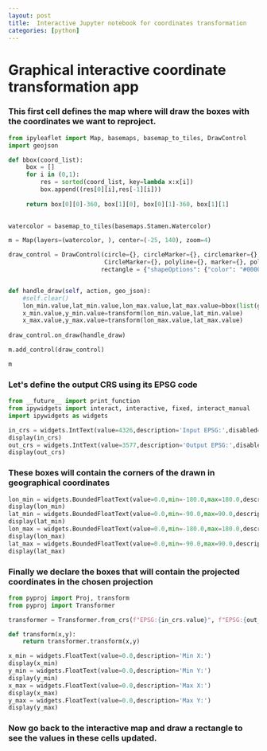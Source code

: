 ```yaml
---
layout: post
title:  Interactive Jupyter notebook for coordinates transformation
categories: [python]
---
```


# Graphical interactive coordinate transformation app

### This first cell defines the map where will draw the boxes with the coordinates we want to reproject.


```python
from ipyleaflet import Map, basemaps, basemap_to_tiles, DrawControl
import geojson

def bbox(coord_list):
     box = []
     for i in (0,1):
         res = sorted(coord_list, key=lambda x:x[i])
         box.append((res[0][i],res[-1][i]))
 
     return box[0][0]-360, box[1][0], box[0][1]-360, box[1][1]
    

watercolor = basemap_to_tiles(basemaps.Stamen.Watercolor)

m = Map(layers=(watercolor, ), center=(-25, 140), zoom=4)

draw_control = DrawControl(circle={}, circleMarker={}, circlemarker={}, 
                           CircleMarker={}, polyline={}, marker={}, polygon={},
                          rectangle = {"shapeOptions": {"color": "#00005d","fillOpacity": 0.0}})


def handle_draw(self, action, geo_json):
    #self.clear()
    lon_min.value,lat_min.value,lon_max.value,lat_max.value=bbox(list(geojson.utils.coords(geo_json['geometry'])))
    x_min.value,y_min.value=transform(lon_min.value,lat_min.value)
    x_max.value,y_max.value=transform(lon_max.value,lat_max.value)
    
draw_control.on_draw(handle_draw)

m.add_control(draw_control)

m
```

<html><head>


<!-- Load require.js. Delete this if your page already loads require.js -->
<script src="https://cdnjs.cloudflare.com/ajax/libs/require.js/2.3.4/require.min.js" integrity="sha256-Ae2Vz/4ePdIu6ZyI/5ZGsYnb+m0JlOmKPjt6XZ9JJkA=" crossorigin="anonymous"></script>
<script src="https://unpkg.com/@jupyter-widgets/html-manager@*/dist/embed-amd.js" crossorigin="anonymous"></script>
<script type="application/vnd.jupyter.widget-state+json">
{
    "version_major": 2,
    "version_minor": 0,
    "state": {
        "79da51ec728d4dd4a17207d2f1ace228": {
            "model_name": "LayoutModel",
            "model_module": "@jupyter-widgets/base",
            "model_module_version": "1.2.0",
            "state": {}
        },
        "124a4d2cfaf74d6b8c87d00b7f1cf664": {
            "model_name": "DescriptionStyleModel",
            "model_module": "@jupyter-widgets/controls",
            "model_module_version": "1.5.0",
            "state": {
                "description_width": ""
            }
        },
        "24d8074b39ea467d886c096d28beb3dc": {
            "model_name": "IntTextModel",
            "model_module": "@jupyter-widgets/controls",
            "model_module_version": "1.5.0",
            "state": {
                "description": "Input EPSG:",
                "disabled": true,
                "layout": "IPY_MODEL_79da51ec728d4dd4a17207d2f1ace228",
                "step": 1,
                "style": "IPY_MODEL_124a4d2cfaf74d6b8c87d00b7f1cf664",
                "value": 4326
            }
        },
        "b575e75e5bf1494b9152b1cd20365ca1": {
            "model_name": "LayoutModel",
            "model_module": "@jupyter-widgets/base",
            "model_module_version": "1.2.0",
            "state": {}
        },
        "ea538e5aabad4d20808c49c5f7920984": {
            "model_name": "DescriptionStyleModel",
            "model_module": "@jupyter-widgets/controls",
            "model_module_version": "1.5.0",
            "state": {
                "description_width": ""
            }
        },
        "bc4573026bd644bdafe98392983e0e9e": {
            "model_name": "IntTextModel",
            "model_module": "@jupyter-widgets/controls",
            "model_module_version": "1.5.0",
            "state": {
                "description": "Output EPSG:",
                "layout": "IPY_MODEL_b575e75e5bf1494b9152b1cd20365ca1",
                "step": 1,
                "style": "IPY_MODEL_ea538e5aabad4d20808c49c5f7920984",
                "value": 3577
            }
        },
        "992d472a87a54e35a8caf7f2b555244f": {
            "model_name": "LeafletTileLayerModel",
            "model_module": "jupyter-leaflet",
            "model_module_version": "^0.12.1",
            "state": {
                "_model_module_version": "^0.12.1",
                "_view_module_version": "^0.12.1",
                "attribution": "Map tiles by <a href=\"http://stamen.com/\">Stamen Design</a>, under <a href=\"http://creativecommons.org/licenses/by/3.0\">CC BY 3.0</a>. Data by <a href=\"http://openstreetmap.org/\">OpenStreetMap</a>, under <a href=\"http://creativecommons.org/licenses/by-sa/3.0\">CC BY SA</a>.",
                "max_native_zoom": 18,
                "min_native_zoom": 0,
                "min_zoom": 1,
                "name": "Stamen.Watercolor",
                "no_wrap": false,
                "options": [
                    "attribution",
                    "detect_retina",
                    "max_native_zoom",
                    "max_zoom",
                    "min_native_zoom",
                    "min_zoom",
                    "no_wrap",
                    "tile_size",
                    "tms"
                ],
                "url": "https://stamen-tiles-a.a.ssl.fastly.net/watercolor/{z}/{x}/{y}.png"
            }
        },
        "74939c12285a44c08b7073f17d7246d1": {
            "model_name": "LeafletMapStyleModel",
            "model_module": "jupyter-leaflet",
            "model_module_version": "^0.12.1",
            "state": {
                "_model_module_version": "^0.12.1"
            }
        },
        "9a4db5d171b24f2795f995b391fbb6a2": {
            "model_name": "LeafletMapStyleModel",
            "model_module": "jupyter-leaflet",
            "model_module_version": "^0.12.1",
            "state": {
                "_model_module_version": "^0.12.1",
                "cursor": "move"
            }
        },
        "b27ee6f0dc2d4efdb574fa020e18ab73": {
            "model_name": "LayoutModel",
            "model_module": "@jupyter-widgets/base",
            "model_module_version": "1.2.0",
            "state": {}
        },
        "e58e70a0f98d487686253cb764ba7707": {
            "model_name": "LeafletMapStyleModel",
            "model_module": "jupyter-leaflet",
            "model_module_version": "^0.12.1",
            "state": {
                "_model_module_version": "^0.12.1"
            }
        },
        "4fc5b7b0c48d49fe80e9e1e4337d3289": {
            "model_name": "LeafletMapModel",
            "model_module": "jupyter-leaflet",
            "model_module_version": "^0.12.1",
            "state": {
                "_model_module_version": "^0.12.1",
                "_view_module_version": "^0.12.1",
                "center": [
                    -25,
                    140
                ],
                "controls": [
                    "IPY_MODEL_34ab274b422c40cb85824521c5e85b6f",
                    "IPY_MODEL_acf10b328f37429da64f3edf4ed9cea3",
                    "IPY_MODEL_e86afa70d71d4b0bafb58e300b2c0149"
                ],
                "default_style": "IPY_MODEL_74939c12285a44c08b7073f17d7246d1",
                "dragging_style": "IPY_MODEL_9a4db5d171b24f2795f995b391fbb6a2",
                "east": 180.87890625000003,
                "fullscreen": false,
                "interpolation": "bilinear",
                "layers": [
                    "IPY_MODEL_992d472a87a54e35a8caf7f2b555244f"
                ],
                "layout": "IPY_MODEL_b27ee6f0dc2d4efdb574fa020e18ab73",
                "modisdate": "yesterday",
                "north": -8.233237111274553,
                "options": [
                    "bounce_at_zoom_limits",
                    "box_zoom",
                    "center",
                    "close_popup_on_click",
                    "double_click_zoom",
                    "dragging",
                    "fullscreen",
                    "inertia",
                    "inertia_deceleration",
                    "inertia_max_speed",
                    "interpolation",
                    "keyboard",
                    "keyboard_pan_offset",
                    "keyboard_zoom_offset",
                    "max_zoom",
                    "min_zoom",
                    "scroll_wheel_zoom",
                    "tap",
                    "tap_tolerance",
                    "touch_zoom",
                    "world_copy_jump",
                    "zoom",
                    "zoom_animation_threshold",
                    "zoom_start"
                ],
                "south": -39.77476948529546,
                "style": "IPY_MODEL_e58e70a0f98d487686253cb764ba7707",
                "west": 99.05273437500001,
                "zoom": 4
            }
        },
        "34ab274b422c40cb85824521c5e85b6f": {
            "model_name": "LeafletZoomControlModel",
            "model_module": "jupyter-leaflet",
            "model_module_version": "^0.12.1",
            "state": {
                "_model_module_version": "^0.12.1",
                "_view_module_version": "^0.12.1",
                "options": [
                    "position",
                    "zoom_in_text",
                    "zoom_in_title",
                    "zoom_out_text",
                    "zoom_out_title"
                ]
            }
        },
        "acf10b328f37429da64f3edf4ed9cea3": {
            "model_name": "LeafletAttributionControlModel",
            "model_module": "jupyter-leaflet",
            "model_module_version": "^0.12.1",
            "state": {
                "_model_module_version": "^0.12.1",
                "_view_module_version": "^0.12.1",
                "options": [
                    "position",
                    "prefix"
                ],
                "position": "bottomright",
                "prefix": "Leaflet"
            }
        },
        "e86afa70d71d4b0bafb58e300b2c0149": {
            "model_name": "LeafletDrawControlModel",
            "model_module": "jupyter-leaflet",
            "model_module_version": "^0.12.1",
            "state": {
                "_model_module_version": "^0.12.1",
                "_view_module_version": "^0.12.1",
                "options": [
                    "position"
                ],
                "polygon": {},
                "polyline": {},
                "rectangle": {
                    "shapeOptions": {
                        "color": "#00005d",
                        "fillOpacity": 0
                    }
                }
            }
        }
    }
}
</script>
</head>
<body>

<script type="application/vnd.jupyter.widget-view+json">
{
    "version_major": 2,
    "version_minor": 0,
    "model_id": "4fc5b7b0c48d49fe80e9e1e4337d3289"
}
</script>

</body>
</html>


### Let's define the output CRS using its EPSG code


```python
from __future__ import print_function
from ipywidgets import interact, interactive, fixed, interact_manual
import ipywidgets as widgets

in_crs = widgets.IntText(value=4326,description='Input EPSG:',disabled=True)
display(in_crs)
out_crs = widgets.IntText(value=3577,description='Output EPSG:',disabled=False)
display(out_crs)
```

<html><head>


<!-- Load require.js. Delete this if your page already loads require.js -->
<script src="https://cdnjs.cloudflare.com/ajax/libs/require.js/2.3.4/require.min.js" integrity="sha256-Ae2Vz/4ePdIu6ZyI/5ZGsYnb+m0JlOmKPjt6XZ9JJkA=" crossorigin="anonymous"></script>
<script src="https://unpkg.com/@jupyter-widgets/html-manager@*/dist/embed-amd.js" crossorigin="anonymous"></script>
<script type="application/vnd.jupyter.widget-state+json">
{
    "version_major": 2,
    "version_minor": 0,
    "state": {
        "4b3ff939677d428e891dcfa833d8b35c": {
            "model_name": "LayoutModel",
            "model_module": "@jupyter-widgets/base",
            "model_module_version": "1.2.0",
            "state": {}
        },
        "e15ec55ffc38435db084ee417075dbde": {
            "model_name": "DescriptionStyleModel",
            "model_module": "@jupyter-widgets/controls",
            "model_module_version": "1.5.0",
            "state": {
                "description_width": ""
            }
        },
        "b22dead6092e45d68ad12f498b2bd31d": {
            "model_name": "IntTextModel",
            "model_module": "@jupyter-widgets/controls",
            "model_module_version": "1.5.0",
            "state": {
                "description": "Input EPSG:",
                "disabled": true,
                "layout": "IPY_MODEL_4b3ff939677d428e891dcfa833d8b35c",
                "step": 1,
                "style": "IPY_MODEL_e15ec55ffc38435db084ee417075dbde",
                "value": 4326
            }
        },
        "2e93055e05404f9380b5979209f3dc72": {
            "model_name": "LayoutModel",
            "model_module": "@jupyter-widgets/base",
            "model_module_version": "1.2.0",
            "state": {}
        },
        "74941a11c6564f29acc3332674fc84e0": {
            "model_name": "DescriptionStyleModel",
            "model_module": "@jupyter-widgets/controls",
            "model_module_version": "1.5.0",
            "state": {
                "description_width": ""
            }
        },
        "0f2ae13dc69d4eb7874bc313f48d0cd0": {
            "model_name": "IntTextModel",
            "model_module": "@jupyter-widgets/controls",
            "model_module_version": "1.5.0",
            "state": {
                "description": "Output EPSG:",
                "layout": "IPY_MODEL_2e93055e05404f9380b5979209f3dc72",
                "step": 1,
                "style": "IPY_MODEL_74941a11c6564f29acc3332674fc84e0",
                "value": 3577
            }
        }
    }
}
</script>
</head>
<body>

<script type="application/vnd.jupyter.widget-view+json">
{
    "version_major": 2,
    "version_minor": 0,
    "model_id": "b22dead6092e45d68ad12f498b2bd31d"
}
</script>

<script type="application/vnd.jupyter.widget-view+json">
{
    "version_major": 2,
    "version_minor": 0,
    "model_id": "0f2ae13dc69d4eb7874bc313f48d0cd0"
}
</script>

</body>
</html>

### These boxes will contain the corners of the drawn in geographical coordinates


```python
lon_min = widgets.BoundedFloatText(value=0.0,min=-180.0,max=180.0,description='Min Longitude:')
display(lon_min)
lat_min = widgets.BoundedFloatText(value=0.0,min=-90.0,max=90.0,description='Min Latitude:')
display(lat_min)
lon_max = widgets.BoundedFloatText(value=0.0,min=-180.0,max=180.0,description='Max Longitude:')
display(lon_max)
lat_max = widgets.BoundedFloatText(value=0.0,min=-90.0,max=90.0,description='Max Latitude:')
display(lat_max)
```

<html><head>


<!-- Load require.js. Delete this if your page already loads require.js -->
<script src="https://cdnjs.cloudflare.com/ajax/libs/require.js/2.3.4/require.min.js" integrity="sha256-Ae2Vz/4ePdIu6ZyI/5ZGsYnb+m0JlOmKPjt6XZ9JJkA=" crossorigin="anonymous"></script>
<script src="https://unpkg.com/@jupyter-widgets/html-manager@*/dist/embed-amd.js" crossorigin="anonymous"></script>
<script type="application/vnd.jupyter.widget-state+json">
{
    "version_major": 2,
    "version_minor": 0,
    "state": {
        "76af33480e2045a99cf0a46bffa76ac6": {
            "model_name": "LayoutModel",
            "model_module": "@jupyter-widgets/base",
            "model_module_version": "1.2.0",
            "state": {}
        },
        "51bc06acd8ba438ea33a9d6eaf798065": {
            "model_name": "DescriptionStyleModel",
            "model_module": "@jupyter-widgets/controls",
            "model_module_version": "1.5.0",
            "state": {
                "description_width": ""
            }
        },
        "01a57973ca4f424882d959c6f7e90269": {
            "model_name": "BoundedFloatTextModel",
            "model_module": "@jupyter-widgets/controls",
            "model_module_version": "1.5.0",
            "state": {
                "description": "Min Longitude:",
                "layout": "IPY_MODEL_76af33480e2045a99cf0a46bffa76ac6",
                "max": 180,
                "min": -180,
                "step": null,
                "style": "IPY_MODEL_51bc06acd8ba438ea33a9d6eaf798065"
            }
        },
        "4defbe2015604d05af9d798fb0ef2677": {
            "model_name": "LayoutModel",
            "model_module": "@jupyter-widgets/base",
            "model_module_version": "1.2.0",
            "state": {}
        },
        "6543e4e781294dd18df2b5769806e0ab": {
            "model_name": "DescriptionStyleModel",
            "model_module": "@jupyter-widgets/controls",
            "model_module_version": "1.5.0",
            "state": {
                "description_width": ""
            }
        },
        "b677222527934c92b5c13b1479134bb8": {
            "model_name": "BoundedFloatTextModel",
            "model_module": "@jupyter-widgets/controls",
            "model_module_version": "1.5.0",
            "state": {
                "description": "Min Latitude:",
                "layout": "IPY_MODEL_4defbe2015604d05af9d798fb0ef2677",
                "max": 90,
                "min": -90,
                "step": null,
                "style": "IPY_MODEL_6543e4e781294dd18df2b5769806e0ab"
            }
        },
        "e1971aa0206047e98b750947b45aa133": {
            "model_name": "LayoutModel",
            "model_module": "@jupyter-widgets/base",
            "model_module_version": "1.2.0",
            "state": {}
        },
        "f6e2339f26b04bba85de243b25530d42": {
            "model_name": "DescriptionStyleModel",
            "model_module": "@jupyter-widgets/controls",
            "model_module_version": "1.5.0",
            "state": {
                "description_width": ""
            }
        },
        "d7fcb7ac9eda467f9c817a8ca0a73336": {
            "model_name": "BoundedFloatTextModel",
            "model_module": "@jupyter-widgets/controls",
            "model_module_version": "1.5.0",
            "state": {
                "description": "Max Longitude:",
                "layout": "IPY_MODEL_e1971aa0206047e98b750947b45aa133",
                "max": 180,
                "min": -180,
                "step": null,
                "style": "IPY_MODEL_f6e2339f26b04bba85de243b25530d42"
            }
        },
        "5f7aadcb928e4e629888ff96a16169e7": {
            "model_name": "LayoutModel",
            "model_module": "@jupyter-widgets/base",
            "model_module_version": "1.2.0",
            "state": {}
        },
        "d03880cfbd504404aca424093ea83044": {
            "model_name": "DescriptionStyleModel",
            "model_module": "@jupyter-widgets/controls",
            "model_module_version": "1.5.0",
            "state": {
                "description_width": ""
            }
        },
        "e4e0ff1d918d4a8fb609338b4fb9a7c2": {
            "model_name": "BoundedFloatTextModel",
            "model_module": "@jupyter-widgets/controls",
            "model_module_version": "1.5.0",
            "state": {
                "description": "Max Latitude:",
                "layout": "IPY_MODEL_5f7aadcb928e4e629888ff96a16169e7",
                "max": 90,
                "min": -90,
                "step": null,
                "style": "IPY_MODEL_d03880cfbd504404aca424093ea83044"
            }
        }
    }
}
</script>
</head>
<body>

<script type="application/vnd.jupyter.widget-view+json">
{
    "version_major": 2,
    "version_minor": 0,
    "model_id": "01a57973ca4f424882d959c6f7e90269"
}
</script>

<script type="application/vnd.jupyter.widget-view+json">
{
    "version_major": 2,
    "version_minor": 0,
    "model_id": "b677222527934c92b5c13b1479134bb8"
}
</script>

<script type="application/vnd.jupyter.widget-view+json">
{
    "version_major": 2,
    "version_minor": 0,
    "model_id": "d7fcb7ac9eda467f9c817a8ca0a73336"
}
</script>

<script type="application/vnd.jupyter.widget-view+json">
{
    "version_major": 2,
    "version_minor": 0,
    "model_id": "e4e0ff1d918d4a8fb609338b4fb9a7c2"
}
</script>

</body>
</html>


### Finally we declare the boxes that will contain the projected coordinates in the chosen projection


```python
from pyproj import Proj, transform
from pyproj import Transformer

transformer = Transformer.from_crs(f"EPSG:{in_crs.value}", f"EPSG:{out_crs.value}", always_xy=True)

def transform(x,y):
    return transformer.transform(x,y)

x_min = widgets.FloatText(value=0.0,description='Min X:')
display(x_min)
y_min = widgets.FloatText(value=0.0,description='Min Y:')
display(y_min)
x_max = widgets.FloatText(value=0.0,description='Max X:')
display(x_max)
y_max = widgets.FloatText(value=0.0,description='Max Y:')
display(y_max)
```

<html><head>


<!-- Load require.js. Delete this if your page already loads require.js -->
<script src="https://cdnjs.cloudflare.com/ajax/libs/require.js/2.3.4/require.min.js" integrity="sha256-Ae2Vz/4ePdIu6ZyI/5ZGsYnb+m0JlOmKPjt6XZ9JJkA=" crossorigin="anonymous"></script>
<script src="https://unpkg.com/@jupyter-widgets/html-manager@*/dist/embed-amd.js" crossorigin="anonymous"></script>
<script type="application/vnd.jupyter.widget-state+json">
{
    "version_major": 2,
    "version_minor": 0,
    "state": {
        "569235dfff8447239a6e99a07f711cce": {
            "model_name": "LayoutModel",
            "model_module": "@jupyter-widgets/base",
            "model_module_version": "1.2.0",
            "state": {}
        },
        "7f172397d4e2400e93d7949c81aa9982": {
            "model_name": "DescriptionStyleModel",
            "model_module": "@jupyter-widgets/controls",
            "model_module_version": "1.5.0",
            "state": {
                "description_width": ""
            }
        },
        "be2233b23dd14a97afc0e8631467f71e": {
            "model_name": "IntTextModel",
            "model_module": "@jupyter-widgets/controls",
            "model_module_version": "1.5.0",
            "state": {
                "description": "Input EPSG:",
                "disabled": true,
                "layout": "IPY_MODEL_569235dfff8447239a6e99a07f711cce",
                "step": 1,
                "style": "IPY_MODEL_7f172397d4e2400e93d7949c81aa9982",
                "value": 4326
            }
        },
        "2b526e2c79864693aacf5425e28cca49": {
            "model_name": "LayoutModel",
            "model_module": "@jupyter-widgets/base",
            "model_module_version": "1.2.0",
            "state": {}
        },
        "94fff81933f749faa63295fc2775c128": {
            "model_name": "DescriptionStyleModel",
            "model_module": "@jupyter-widgets/controls",
            "model_module_version": "1.5.0",
            "state": {
                "description_width": ""
            }
        },
        "360a2a2fdd1b44d588f3e6d2be1065f5": {
            "model_name": "IntTextModel",
            "model_module": "@jupyter-widgets/controls",
            "model_module_version": "1.5.0",
            "state": {
                "description": "Output EPSG:",
                "layout": "IPY_MODEL_2b526e2c79864693aacf5425e28cca49",
                "step": 1,
                "style": "IPY_MODEL_94fff81933f749faa63295fc2775c128",
                "value": 3577
            }
        },
        "7ad9042e52334dffa1671555458c581c": {
            "model_name": "LayoutModel",
            "model_module": "@jupyter-widgets/base",
            "model_module_version": "1.2.0",
            "state": {}
        },
        "90e04edcc01b4845b8a76224bd6476f9": {
            "model_name": "DescriptionStyleModel",
            "model_module": "@jupyter-widgets/controls",
            "model_module_version": "1.5.0",
            "state": {
                "description_width": ""
            }
        },
        "b44bc2c9b03f4f499c09c586113bfde9": {
            "model_name": "FloatTextModel",
            "model_module": "@jupyter-widgets/controls",
            "model_module_version": "1.5.0",
            "state": {
                "description": "Min X:",
                "layout": "IPY_MODEL_7ad9042e52334dffa1671555458c581c",
                "step": null,
                "style": "IPY_MODEL_90e04edcc01b4845b8a76224bd6476f9"
            }
        },
        "741ed7f2637542d4825f434b97ac15ee": {
            "model_name": "LayoutModel",
            "model_module": "@jupyter-widgets/base",
            "model_module_version": "1.2.0",
            "state": {}
        },
        "6cc98d9a87d04c2faaaaf8667f8d9874": {
            "model_name": "DescriptionStyleModel",
            "model_module": "@jupyter-widgets/controls",
            "model_module_version": "1.5.0",
            "state": {
                "description_width": ""
            }
        },
        "89c37390a578453b8cc2f7f7e0ee217d": {
            "model_name": "FloatTextModel",
            "model_module": "@jupyter-widgets/controls",
            "model_module_version": "1.5.0",
            "state": {
                "description": "Min Y:",
                "layout": "IPY_MODEL_741ed7f2637542d4825f434b97ac15ee",
                "step": null,
                "style": "IPY_MODEL_6cc98d9a87d04c2faaaaf8667f8d9874"
            }
        },
        "8ff3d782d3b945a7982827eca4c365d3": {
            "model_name": "LayoutModel",
            "model_module": "@jupyter-widgets/base",
            "model_module_version": "1.2.0",
            "state": {}
        },
        "77707ad7a35548a995b4e8775e71fc87": {
            "model_name": "DescriptionStyleModel",
            "model_module": "@jupyter-widgets/controls",
            "model_module_version": "1.5.0",
            "state": {
                "description_width": ""
            }
        },
        "feaf3f6af04d4873a972ac636f36dcbc": {
            "model_name": "FloatTextModel",
            "model_module": "@jupyter-widgets/controls",
            "model_module_version": "1.5.0",
            "state": {
                "description": "Max X:",
                "layout": "IPY_MODEL_8ff3d782d3b945a7982827eca4c365d3",
                "step": null,
                "style": "IPY_MODEL_77707ad7a35548a995b4e8775e71fc87"
            }
        },
        "21408bc9220d4cd3a3445963d1ea54a9": {
            "model_name": "LayoutModel",
            "model_module": "@jupyter-widgets/base",
            "model_module_version": "1.2.0",
            "state": {}
        },
        "6d94c301bd5b4c87851fbbf7645d0899": {
            "model_name": "DescriptionStyleModel",
            "model_module": "@jupyter-widgets/controls",
            "model_module_version": "1.5.0",
            "state": {
                "description_width": ""
            }
        },
        "03ec5ad531a643d394835c29a35dde62": {
            "model_name": "FloatTextModel",
            "model_module": "@jupyter-widgets/controls",
            "model_module_version": "1.5.0",
            "state": {
                "description": "Max Y:",
                "layout": "IPY_MODEL_21408bc9220d4cd3a3445963d1ea54a9",
                "step": null,
                "style": "IPY_MODEL_6d94c301bd5b4c87851fbbf7645d0899"
            }
        },
        "e3ea0625b4e64e7ea36884a283d08d39": {
            "model_name": "LayoutModel",
            "model_module": "@jupyter-widgets/base",
            "model_module_version": "1.2.0",
            "state": {}
        },
        "b21a62d2875448f2af09b4075039b44b": {
            "model_name": "DescriptionStyleModel",
            "model_module": "@jupyter-widgets/controls",
            "model_module_version": "1.5.0",
            "state": {
                "description_width": ""
            }
        },
        "c931888fc36044ba9208d05dded1f707": {
            "model_name": "IntTextModel",
            "model_module": "@jupyter-widgets/controls",
            "model_module_version": "1.5.0",
            "state": {
                "description": "Input EPSG:",
                "disabled": true,
                "layout": "IPY_MODEL_e3ea0625b4e64e7ea36884a283d08d39",
                "step": 1,
                "style": "IPY_MODEL_b21a62d2875448f2af09b4075039b44b",
                "value": 4326
            }
        },
        "4fc891dc6cdb4871a3c30f31e4c59bea": {
            "model_name": "LayoutModel",
            "model_module": "@jupyter-widgets/base",
            "model_module_version": "1.2.0",
            "state": {}
        },
        "431a8b52ad154bb8a7dd7ba68c69eb3c": {
            "model_name": "DescriptionStyleModel",
            "model_module": "@jupyter-widgets/controls",
            "model_module_version": "1.5.0",
            "state": {
                "description_width": ""
            }
        },
        "46381dc3871c4f42aed093c7edb08846": {
            "model_name": "IntTextModel",
            "model_module": "@jupyter-widgets/controls",
            "model_module_version": "1.5.0",
            "state": {
                "description": "Output EPSG:",
                "layout": "IPY_MODEL_4fc891dc6cdb4871a3c30f31e4c59bea",
                "step": 1,
                "style": "IPY_MODEL_431a8b52ad154bb8a7dd7ba68c69eb3c",
                "value": 3577
            }
        },
        "89edf16ff8264e3890ac1a902d00c51b": {
            "model_name": "LayoutModel",
            "model_module": "@jupyter-widgets/base",
            "model_module_version": "1.2.0",
            "state": {}
        },
        "5e18e2cf188744ddabd56bc7af95e3ea": {
            "model_name": "DescriptionStyleModel",
            "model_module": "@jupyter-widgets/controls",
            "model_module_version": "1.5.0",
            "state": {
                "description_width": ""
            }
        },
        "9243bb75ee8d405c9a06edadd5893706": {
            "model_name": "FloatTextModel",
            "model_module": "@jupyter-widgets/controls",
            "model_module_version": "1.5.0",
            "state": {
                "description": "Min X:",
                "layout": "IPY_MODEL_89edf16ff8264e3890ac1a902d00c51b",
                "step": null,
                "style": "IPY_MODEL_5e18e2cf188744ddabd56bc7af95e3ea"
            }
        },
        "cd7734c781454150bce97cd3850912ea": {
            "model_name": "LayoutModel",
            "model_module": "@jupyter-widgets/base",
            "model_module_version": "1.2.0",
            "state": {}
        },
        "0818d505b44a4aa4ba7a240f3608634a": {
            "model_name": "DescriptionStyleModel",
            "model_module": "@jupyter-widgets/controls",
            "model_module_version": "1.5.0",
            "state": {
                "description_width": ""
            }
        },
        "ceaf6f5fbb87417eb355f0a04b8fc106": {
            "model_name": "FloatTextModel",
            "model_module": "@jupyter-widgets/controls",
            "model_module_version": "1.5.0",
            "state": {
                "description": "Min Y:",
                "layout": "IPY_MODEL_cd7734c781454150bce97cd3850912ea",
                "step": null,
                "style": "IPY_MODEL_0818d505b44a4aa4ba7a240f3608634a"
            }
        },
        "9617f9919f9b413c942771c0b2f0496e": {
            "model_name": "LayoutModel",
            "model_module": "@jupyter-widgets/base",
            "model_module_version": "1.2.0",
            "state": {}
        },
        "3977d562473f4d548611e228344fcabc": {
            "model_name": "DescriptionStyleModel",
            "model_module": "@jupyter-widgets/controls",
            "model_module_version": "1.5.0",
            "state": {
                "description_width": ""
            }
        },
        "a38391d69eb0416fb320e1b34bf8fea5": {
            "model_name": "FloatTextModel",
            "model_module": "@jupyter-widgets/controls",
            "model_module_version": "1.5.0",
            "state": {
                "description": "Max X:",
                "layout": "IPY_MODEL_9617f9919f9b413c942771c0b2f0496e",
                "step": null,
                "style": "IPY_MODEL_3977d562473f4d548611e228344fcabc"
            }
        },
        "49401003c2964662b982f36b9f3c15aa": {
            "model_name": "LayoutModel",
            "model_module": "@jupyter-widgets/base",
            "model_module_version": "1.2.0",
            "state": {}
        },
        "6185520c1da843d199971aba209db399": {
            "model_name": "DescriptionStyleModel",
            "model_module": "@jupyter-widgets/controls",
            "model_module_version": "1.5.0",
            "state": {
                "description_width": ""
            }
        },
        "1ac85b4e30f04a53aee817c2a45ba84e": {
            "model_name": "FloatTextModel",
            "model_module": "@jupyter-widgets/controls",
            "model_module_version": "1.5.0",
            "state": {
                "description": "Max Y:",
                "layout": "IPY_MODEL_49401003c2964662b982f36b9f3c15aa",
                "step": null,
                "style": "IPY_MODEL_6185520c1da843d199971aba209db399"
            }
        },
        "718d9c0322964bcdb6015718771d0bc8": {
            "model_name": "LayoutModel",
            "model_module": "@jupyter-widgets/base",
            "model_module_version": "1.2.0",
            "state": {}
        },
        "38319545420c41a0ae935d91c26fdda7": {
            "model_name": "DescriptionStyleModel",
            "model_module": "@jupyter-widgets/controls",
            "model_module_version": "1.5.0",
            "state": {
                "description_width": ""
            }
        },
        "8a4130835889435ea4bad9c8f5b44e9f": {
            "model_name": "IntTextModel",
            "model_module": "@jupyter-widgets/controls",
            "model_module_version": "1.5.0",
            "state": {
                "description": "Input EPSG:",
                "disabled": true,
                "layout": "IPY_MODEL_718d9c0322964bcdb6015718771d0bc8",
                "step": 1,
                "style": "IPY_MODEL_38319545420c41a0ae935d91c26fdda7",
                "value": 4326
            }
        },
        "85d9144574774418b6424c01f8fa8891": {
            "model_name": "LayoutModel",
            "model_module": "@jupyter-widgets/base",
            "model_module_version": "1.2.0",
            "state": {}
        },
        "715352a1dd44448495f9074678644b75": {
            "model_name": "DescriptionStyleModel",
            "model_module": "@jupyter-widgets/controls",
            "model_module_version": "1.5.0",
            "state": {
                "description_width": ""
            }
        },
        "9573699c54424bb29715a9379067ebae": {
            "model_name": "IntTextModel",
            "model_module": "@jupyter-widgets/controls",
            "model_module_version": "1.5.0",
            "state": {
                "description": "Output EPSG:",
                "layout": "IPY_MODEL_85d9144574774418b6424c01f8fa8891",
                "step": 1,
                "style": "IPY_MODEL_715352a1dd44448495f9074678644b75",
                "value": 3577
            }
        },
        "6f6a246fca6048a1b60f829270c55d6b": {
            "model_name": "LayoutModel",
            "model_module": "@jupyter-widgets/base",
            "model_module_version": "1.2.0",
            "state": {}
        },
        "b43fab3b042a47b48633747531243b62": {
            "model_name": "DescriptionStyleModel",
            "model_module": "@jupyter-widgets/controls",
            "model_module_version": "1.5.0",
            "state": {
                "description_width": ""
            }
        },
        "4fe9b8fe69174555b7b91bf000601d7a": {
            "model_name": "FloatTextModel",
            "model_module": "@jupyter-widgets/controls",
            "model_module_version": "1.5.0",
            "state": {
                "description": "Min X:",
                "layout": "IPY_MODEL_6f6a246fca6048a1b60f829270c55d6b",
                "step": null,
                "style": "IPY_MODEL_b43fab3b042a47b48633747531243b62"
            }
        },
        "388b8b6b158648a9affaaabe2d73a709": {
            "model_name": "LayoutModel",
            "model_module": "@jupyter-widgets/base",
            "model_module_version": "1.2.0",
            "state": {}
        },
        "c83382146b2c405e9fe8c45cd2226ce0": {
            "model_name": "DescriptionStyleModel",
            "model_module": "@jupyter-widgets/controls",
            "model_module_version": "1.5.0",
            "state": {
                "description_width": ""
            }
        },
        "43a45380321d4aa8bcb797af6cd25e44": {
            "model_name": "FloatTextModel",
            "model_module": "@jupyter-widgets/controls",
            "model_module_version": "1.5.0",
            "state": {
                "description": "Min Y:",
                "layout": "IPY_MODEL_388b8b6b158648a9affaaabe2d73a709",
                "step": null,
                "style": "IPY_MODEL_c83382146b2c405e9fe8c45cd2226ce0"
            }
        },
        "ee46016efa9749e4990f4692795c7832": {
            "model_name": "LayoutModel",
            "model_module": "@jupyter-widgets/base",
            "model_module_version": "1.2.0",
            "state": {}
        },
        "0a2149376a034557a47ab7d74e71eda2": {
            "model_name": "DescriptionStyleModel",
            "model_module": "@jupyter-widgets/controls",
            "model_module_version": "1.5.0",
            "state": {
                "description_width": ""
            }
        },
        "d4e70566b1fd43d7b6df189dda7874ef": {
            "model_name": "FloatTextModel",
            "model_module": "@jupyter-widgets/controls",
            "model_module_version": "1.5.0",
            "state": {
                "description": "Max X:",
                "layout": "IPY_MODEL_ee46016efa9749e4990f4692795c7832",
                "step": null,
                "style": "IPY_MODEL_0a2149376a034557a47ab7d74e71eda2"
            }
        },
        "2536002de0ad43ae9061b8b6ea549e12": {
            "model_name": "LayoutModel",
            "model_module": "@jupyter-widgets/base",
            "model_module_version": "1.2.0",
            "state": {}
        },
        "e72b735b94a14409ad089de6443d39f9": {
            "model_name": "DescriptionStyleModel",
            "model_module": "@jupyter-widgets/controls",
            "model_module_version": "1.5.0",
            "state": {
                "description_width": ""
            }
        },
        "97268cec51dc424993e8c2a3f102bd4d": {
            "model_name": "FloatTextModel",
            "model_module": "@jupyter-widgets/controls",
            "model_module_version": "1.5.0",
            "state": {
                "description": "Max Y:",
                "layout": "IPY_MODEL_2536002de0ad43ae9061b8b6ea549e12",
                "step": null,
                "style": "IPY_MODEL_e72b735b94a14409ad089de6443d39f9"
            }
        },
        "681042757c1446d493fe82ee247d3b72": {
            "model_name": "LayoutModel",
            "model_module": "@jupyter-widgets/base",
            "model_module_version": "1.2.0",
            "state": {}
        },
        "154a84a7953f4ce5b07fd6cfef1982d1": {
            "model_name": "DescriptionStyleModel",
            "model_module": "@jupyter-widgets/controls",
            "model_module_version": "1.5.0",
            "state": {
                "description_width": ""
            }
        },
        "8755fd7af2d04c5b80761381c7dbd34b": {
            "model_name": "IntTextModel",
            "model_module": "@jupyter-widgets/controls",
            "model_module_version": "1.5.0",
            "state": {
                "description": "Input EPSG:",
                "disabled": true,
                "layout": "IPY_MODEL_681042757c1446d493fe82ee247d3b72",
                "step": 1,
                "style": "IPY_MODEL_154a84a7953f4ce5b07fd6cfef1982d1",
                "value": 4326
            }
        },
        "580fecaf47ad4ff19a7fad4929cc4494": {
            "model_name": "LayoutModel",
            "model_module": "@jupyter-widgets/base",
            "model_module_version": "1.2.0",
            "state": {}
        },
        "cf63c5804de14971ae89f6dd8291d095": {
            "model_name": "DescriptionStyleModel",
            "model_module": "@jupyter-widgets/controls",
            "model_module_version": "1.5.0",
            "state": {
                "description_width": ""
            }
        },
        "1f62a9019a5d407b92f07ba4fc04c28e": {
            "model_name": "IntTextModel",
            "model_module": "@jupyter-widgets/controls",
            "model_module_version": "1.5.0",
            "state": {
                "description": "Output EPSG:",
                "layout": "IPY_MODEL_580fecaf47ad4ff19a7fad4929cc4494",
                "step": 1,
                "style": "IPY_MODEL_cf63c5804de14971ae89f6dd8291d095",
                "value": 3577
            }
        },
        "82218b578385456bba0d438b4c9b3e90": {
            "model_name": "LayoutModel",
            "model_module": "@jupyter-widgets/base",
            "model_module_version": "1.2.0",
            "state": {}
        },
        "b7f60b338a08449eab7bba0d725e2466": {
            "model_name": "DescriptionStyleModel",
            "model_module": "@jupyter-widgets/controls",
            "model_module_version": "1.5.0",
            "state": {
                "description_width": ""
            }
        },
        "097a37d3c0f144a3a40c37ded7eb1f02": {
            "model_name": "FloatTextModel",
            "model_module": "@jupyter-widgets/controls",
            "model_module_version": "1.5.0",
            "state": {
                "description": "Min X:",
                "layout": "IPY_MODEL_82218b578385456bba0d438b4c9b3e90",
                "step": null,
                "style": "IPY_MODEL_b7f60b338a08449eab7bba0d725e2466"
            }
        },
        "8b788da8f7774da8a6efa1527509663a": {
            "model_name": "LayoutModel",
            "model_module": "@jupyter-widgets/base",
            "model_module_version": "1.2.0",
            "state": {}
        },
        "ffcff5271d484a98acb4b8dea8a21f5c": {
            "model_name": "DescriptionStyleModel",
            "model_module": "@jupyter-widgets/controls",
            "model_module_version": "1.5.0",
            "state": {
                "description_width": ""
            }
        },
        "324a6ce523a343d8953d86bc823046db": {
            "model_name": "FloatTextModel",
            "model_module": "@jupyter-widgets/controls",
            "model_module_version": "1.5.0",
            "state": {
                "description": "Min Y:",
                "layout": "IPY_MODEL_8b788da8f7774da8a6efa1527509663a",
                "step": null,
                "style": "IPY_MODEL_ffcff5271d484a98acb4b8dea8a21f5c"
            }
        },
        "ed83973cea074b9dbfc446297d961c10": {
            "model_name": "LayoutModel",
            "model_module": "@jupyter-widgets/base",
            "model_module_version": "1.2.0",
            "state": {}
        },
        "0fd05286add74cf3a0b7a4b1294b6c0a": {
            "model_name": "DescriptionStyleModel",
            "model_module": "@jupyter-widgets/controls",
            "model_module_version": "1.5.0",
            "state": {
                "description_width": ""
            }
        },
        "100adb5af7c54ba0b3ee98a654e1edff": {
            "model_name": "FloatTextModel",
            "model_module": "@jupyter-widgets/controls",
            "model_module_version": "1.5.0",
            "state": {
                "description": "Max X:",
                "layout": "IPY_MODEL_ed83973cea074b9dbfc446297d961c10",
                "step": null,
                "style": "IPY_MODEL_0fd05286add74cf3a0b7a4b1294b6c0a"
            }
        },
        "cb18015f9519477e88dc4478b111456f": {
            "model_name": "LayoutModel",
            "model_module": "@jupyter-widgets/base",
            "model_module_version": "1.2.0",
            "state": {}
        },
        "06cc7e3188a048739023995c5ec8f803": {
            "model_name": "DescriptionStyleModel",
            "model_module": "@jupyter-widgets/controls",
            "model_module_version": "1.5.0",
            "state": {
                "description_width": ""
            }
        },
        "ae5f1b74a84749f2ab43a2e3c838b512": {
            "model_name": "FloatTextModel",
            "model_module": "@jupyter-widgets/controls",
            "model_module_version": "1.5.0",
            "state": {
                "description": "Max Y:",
                "layout": "IPY_MODEL_cb18015f9519477e88dc4478b111456f",
                "step": null,
                "style": "IPY_MODEL_06cc7e3188a048739023995c5ec8f803"
            }
        }
    }
}
</script>
</head>
<body>

<script type="application/vnd.jupyter.widget-view+json">
{
    "version_major": 2,
    "version_minor": 0,
    "model_id": "097a37d3c0f144a3a40c37ded7eb1f02"
}
</script>

<script type="application/vnd.jupyter.widget-view+json">
{
    "version_major": 2,
    "version_minor": 0,
    "model_id": "324a6ce523a343d8953d86bc823046db"
}
</script>

<script type="application/vnd.jupyter.widget-view+json">
{
    "version_major": 2,
    "version_minor": 0,
    "model_id": "100adb5af7c54ba0b3ee98a654e1edff"
}
</script>

<script type="application/vnd.jupyter.widget-view+json">
{
    "version_major": 2,
    "version_minor": 0,
    "model_id": "ae5f1b74a84749f2ab43a2e3c838b512"
}
</script>

</body>
</html>


### Now go back to the interactive map and draw a rectangle to see the values in these cells updated.


```python

```
